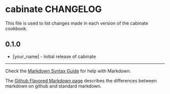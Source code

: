 cabinate CHANGELOG
==================

This file is used to list changes made in each version of the cabinate cookbook.

0.1.0
-----
- [your_name] - Initial release of cabinate

- - -
Check the [Markdown Syntax Guide](http://daringfireball.net/projects/markdown/syntax) for help with Markdown.

The [Github Flavored Markdown page](http://github.github.com/github-flavored-markdown/) describes the differences between markdown on github and standard markdown.

